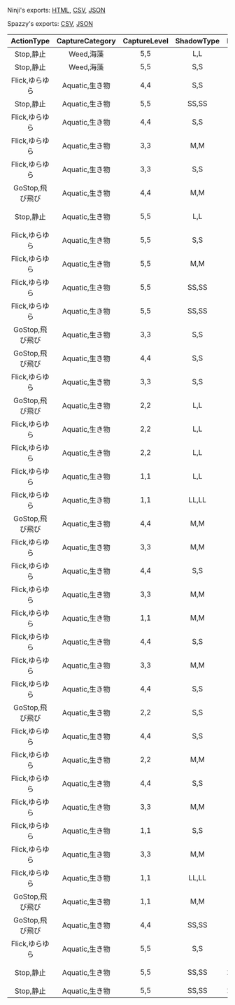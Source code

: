 Ninji's exports: [HTML](https://wuffs.org/acnh/bcsv_140/html/SeafoodStatusParam.html), [CSV](https://wuffs.org/acnh/bcsv_140/csv/SeafoodStatusParam.csv), [JSON](https://wuffs.org/acnh/bcsv_140/json/SeafoodStatusParam.json)

Spazzy's exports: [CSV](https://github.com/McSpazzy/acnh-csv/blob/master/SeafoodStatusParam.csv), [JSON](https://github.com/McSpazzy/acnh-json/blob/master/SeafoodStatusParam.json)

| ActionType | CaptureCategory | CaptureLevel | ShadowType | ItemID | OpenRecordNum | UniqueID | DebugName | Label | ResName | ResNameMuseum |
|:--:|:--:|:--:|:--:|:--:|:--:|:--:|:--:|:--:|:--:|:--:|
| Stop,静止 | Weed,海藻 | 5,5 | L,L | 2620 | 0 | 0 | 'ワカメ' | 'Wakame' | 'DiveFishWakame' | 'DiveFishWakameMuseum' | 
| Stop,静止 | Weed,海藻 | 5,5 | S,S | 2830 | 0 | 34 | 'ウミブドウ' | 'Umibudou' | 'DiveFishUmibudou' | 'DiveFishUmibudouMuseum' | 
| Flick,ゆらゆら | Aquatic,生き物 | 4,4 | S,S | 2831 | 0 | 9 | 'ウニ' | 'Uni' | 'DiveFishUni' | 'DiveFishUni' | 
| Stop,静止 | Aquatic,生き物 | 5,5 | SS,SS | 2832 | 0 | 35 | 'フジツボ' | 'Fujitsubo' | 'DiveFishFujitsubo' | 'DiveFishFujitsuboMuseum' | 
| Flick,ゆらゆら | Aquatic,生き物 | 4,4 | S,S | 2834 | 0 | 30 | 'サザエ' | 'Sazae' | 'DiveFishSazae' | 'DiveFishSazae' | 
| Flick,ゆらゆら | Aquatic,生き物 | 3,3 | M,M | 2835 | 20 | 13 | 'アワビ' | 'Awabi' | 'DiveFishAwabi' | 'DiveFishAwabi' | 
| Flick,ゆらゆら | Aquatic,生き物 | 3,3 | S,S | 2838 | 20 | 16 | 'アコヤガイ' | 'Akoyagai' | 'DiveFishAkoyagai' | 'DiveFishAkoyagaiMuseum' | 
| GoStop,飛び飛び | Aquatic,生き物 | 4,4 | M,M | 2839 | 5 | 8 | 'ホタテ' | 'Hotate' | 'DiveFishHotate' | 'DiveFishHotate' | 
| Stop,静止 | Aquatic,生き物 | 5,5 | L,L | 2840 | 0 | 17 | 'イソギンチャク' | 'Isogintyaku' | 'DiveFishIsogintyaku' | 'DiveFishIsogintyakuMuseum' | 
| Flick,ゆらゆら | Aquatic,生き物 | 5,5 | S,S | 2841 | 0 | 4 | 'ヒトデ' | 'Hitode' | 'DiveFishHitode' | 'DiveFishHitode' | 
| Flick,ゆらゆら | Aquatic,生き物 | 5,5 | M,M | 2842 | 0 | 15 | 'ナマコ' | 'Namako' | 'DiveFishNamako' | 'DiveFishNamako' | 
| Flick,ゆらゆら | Aquatic,生き物 | 5,5 | SS,SS | 2843 | 0 | 31 | 'ウミウシ' | 'Umiushi' | 'DiveFishUmiushi' | 'DiveFishUmiushi' | 
| Flick,ゆらゆら | Aquatic,生き物 | 5,5 | SS,SS | 2844 | 0 | 33 | 'ヒラムシ' | 'Hiramushi' | 'DiveFishHiramushi' | 'DiveFishHiramushi' | 
| GoStop,飛び飛び | Aquatic,生き物 | 3,3 | S,S | 2845 | 20 | 6 | 'シャコ' | 'Syako' | 'DiveFishSyako' | 'DiveFishSyako' | 
| GoStop,飛び飛び | Aquatic,生き物 | 4,4 | S,S | 2846 | 0 | 29 | 'アマエビ' | 'Amaebi' | 'DiveFishAmaebi' | 'DiveFishAmaebi' | 
| Flick,ゆらゆら | Aquatic,生き物 | 3,3 | S,S | 2847 | 20 | 28 | 'クルマエビ' | 'Kurumaebi' | 'DiveFishKurumaebi' | 'DiveFishKurumaebi' | 
| GoStop,飛び飛び | Aquatic,生き物 | 2,2 | L,L | 2848 | 40 | 5 | 'イセエビ' | 'Iseebi' | 'DiveFishIseebi' | 'DiveFishIseebi' | 
| Flick,ゆらゆら | Aquatic,生き物 | 2,2 | L,L | 2849 | 40 | 1 | 'ロブスター' | 'Lobster' | 'DiveFishLobster' | 'DiveFishLobster' | 
| Flick,ゆらゆら | Aquatic,生き物 | 2,2 | L,L | 2850 | 40 | 27 | 'ズワイガニ' | 'Zuwaigani' | 'DiveFishZuwaigani' | 'DiveFishZuwaiganiMuseum' | 
| Flick,ゆらゆら | Aquatic,生き物 | 1,1 | L,L | 2852 | 80 | 10 | 'タラバガニ' | 'Tarabagani' | 'DiveFishTarabagani' | 'DiveFishTarabagani' | 
| Flick,ゆらゆら | Aquatic,生き物 | 1,1 | LL,LL | 2853 | 80 | 7 | 'タカアシガニ' | 'Takaashigani' | 'DiveFishTakaashigani' | 'DiveFishTakaashigani' | 
| GoStop,飛び飛び | Aquatic,生き物 | 4,4 | M,M | 2854 | 0 | 11 | 'タコ' | 'Tako' | 'DiveFishTako' | 'DiveFishTakoMuseum' | 
| Flick,ゆらゆら | Aquatic,生き物 | 3,3 | M,M | 2857 | 20 | 2 | 'カブトガニ' | 'Kabutogani' | 'DiveFishKabutogani' | 'DiveFishKabutogani' | 
| Flick,ゆらゆら | Aquatic,生き物 | 4,4 | S,S | 2855 | 0 | 32 | 'チンアナゴ' | 'Chinanago' | 'DiveFishChinanago' | 'DiveFishChinanagoMuseum' | 
| Flick,ゆらゆら | Aquatic,生き物 | 3,3 | M,M | 2856 | 20 | 3 | 'オウムガイ' | 'Oumugai' | 'DiveFishOumugai' | 'DiveFishOumugai' | 
| Flick,ゆらゆら | Aquatic,生き物 | 1,1 | M,M | 2858 | 80 | 12 | 'ダイオウグソクムシ' | 'Daiougusokumushi' | 'DiveFishDaiougusokumushi' | 'DiveFishDaiougusokumushi' | 
| Flick,ゆらゆら | Aquatic,生き物 | 4,4 | S,S | 2833 | 0 | 14 | 'オイスター' | 'Oyster' | 'DiveFishOyster' | 'DiveFishOysterMuseum' | 
| Flick,ゆらゆら | Aquatic,生き物 | 3,3 | M,M | 7191 | 20 | 38 | 'ガザミ' | 'Gazami' | 'DiveFishGazami' | 'DiveFishGazami' | 
| Flick,ゆらゆら | Aquatic,生き物 | 4,4 | S,S | 7228 | 0 | 42 | 'ホヤ' | 'Hoya' | 'DiveFishHoya' | 'DiveFishHoya' | 
| GoStop,飛び飛び | Aquatic,生き物 | 2,2 | S,S | 7252 | 40 | 45 | 'メンダコ' | 'Mendako' | 'DiveFishMendako' | 'DiveFishMendako' | 
| Flick,ゆらゆら | Aquatic,生き物 | 4,4 | S,S | 7278 | 0 | 48 | 'バイガイ' | 'Baigai' | 'DiveFishBaigai' | 'DiveFishBaigai' | 
| Flick,ゆらゆら | Aquatic,生き物 | 2,2 | M,M | 7318 | 40 | 52 | 'カイロウドウケツ' | 'Kairoudouketsu' | 'DiveFishKairoudouketsu' | 'DiveFishKairoudouketsu' | 
| Flick,ゆらゆら | Aquatic,生き物 | 4,4 | S,S | 7411 | 0 | 53 | 'ムールガイ' | 'Muhrugai' | 'DiveFishMuhrugai' | 'DiveFishMuhrugaiMuseum' | 
| Flick,ゆらゆら | Aquatic,生き物 | 3,3 | M,M | 7308 | 20 | 51 | 'ダンジネスクラブ' | 'DungenessCrab' | 'DiveFishDungenessCrab' | 'DiveFishDungenessCrab' | 
| Flick,ゆらゆら | Aquatic,生き物 | 1,1 | S,S | 7303 | 80 | 49 | 'センジュナマコ' | 'Senjunamako' | 'DiveFishSenjunamako' | 'DiveFishSenjunamako' | 
| Flick,ゆらゆら | Aquatic,生き物 | 3,3 | M,M | 7267 | 20 | 47 | 'パイプウニ' | 'Paipuuni' | 'DiveFishPaipuuni' | 'DiveFishPaipuuni' | 
| Flick,ゆらゆら | Aquatic,生き物 | 1,1 | LL,LL | 7214 | 80 | 41 | 'オオシャコガイ' | 'Shakogai' | 'DiveFishShakogai' | 'DiveFishShakogai' | 
| GoStop,飛び飛び | Aquatic,生き物 | 1,1 | M,M | 7203 | 80 | 39 | 'コウモリダコ' | 'Koumoridako' | 'DiveFishKoumoridako' | 'DiveFishKoumoridako' | 
| GoStop,飛び飛び | Aquatic,生き物 | 4,4 | SS,SS | 6920 | 0 | 36 | 'ホタルイカ' | 'Hotaruika' | 'DiveFishHotaruika' | 'DiveFishHotaruikaMuseum' | 
| Flick,ゆらゆら | Aquatic,生き物 | 5,5 | S,S | 7245 | 0 | 44 | 'ミズクラゲ' | 'Mizukurage' | 'DiveFishMizukurage' | 'DiveFishMizukurageMuseum' | 
| Stop,静止 | Aquatic,生き物 | 5,5 | SS,SS | 13105 | 0 | 54 | 'かいぞくせんのパーツ' | 'GulBQuestItem' | '' | 'cvrt_fsh_aji' | 
| Stop,静止 | Aquatic,生き物 | 5,5 | SS,SS | 12968 | 0 | 55 | 'しんじゅ' | 'Pearl' | 'UnitIconPearl' | 'cvrt_fsh_aji' | 
